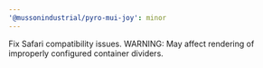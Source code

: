 ```yaml
---
'@mussonindustrial/pyro-mui-joy': minor
---
```


Fix Safari compatibility issues. WARNING: May affect rendering of improperly configured container dividers.
